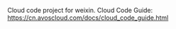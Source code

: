 Cloud code project for weixin. Cloud Code Guide: https://cn.avoscloud.com/docs/cloud_code_guide.html